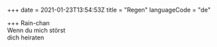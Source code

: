 +++
date = 2021-01-23T13:54:53Z
title = "Regen"
languageCode = "de"

+++ 
Rain-chan   
Wenn du mich störst   
dich heiraten  